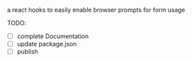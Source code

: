 a react hooks to easily enable browser prompts for form usage

TODO:
- [ ] complete Documentation
- [ ] update package.json
- [ ] publish